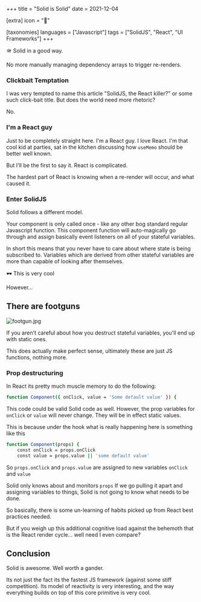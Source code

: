 +++
title = "Solid is Solid"
date = 2021-12-04

[extra]
icon = "💪"

[taxonomies]
languages = ["Javascript"]
tags =  ["SolidJS", "React", "UI Frameworks"]
+++

<aside>
🪖 Solid in a good way.
</aside>

No more manually managing dependency arrays to trigger re-renders. 

<!-- more -->

### Clickbait Temptation

I was very tempted to name this article "SolidJS, the React killer?" or some such click-bait title. But does the world need more rhetoric? 

No.

### I'm a React guy

Just to be completely straight here. I'm a React guy. I love React. I'm that cool kid at parties, sat in the kitchen discussing how `useMemo` should be better well known. 

But I'll be the first to say it. React is complicated. 

The hardest part of React is knowing when a re-render will occur, and what caused it. 

### Enter SolidJS

Solid follows a different model. 

Your component is only called once - like any other bog standard regular Javascript function. This component function will auto-magically go through and assign basically event listeners on all of your stateful variables. 

In short this means that you never have to care about where state is being subscribed to. Variables which are derived from other stateful variables are more than capable of looking after themselves. 

<aside>
🕶️ This is very cool

</aside>

However...

## There are footguns

![footgun.jpg](https://s3-us-west-2.amazonaws.com/secure.notion-static.com/c925e7ee-ab70-4975-a3c4-ae2b6bcef500/footgun.jpg)

If you aren't careful about how you destruct stateful variables, you'll end up with static ones.

This does actually make perfect sense, ultimately these are just JS functions, nothing more. 

### Prop destructuring

In React its pretty much muscle memory to do the following:

```bash
function Component({ onClick, value = 'Some default value' }) {
```

This code could be valid Solid code as well. However, the prop variables for `onClick` or `value` will never change. They will be in effect static values. 

This is because under the hook what is really happening here is something like this

```bash
function Component(props) {
	const onClick = props.onClick
	const value = props.value || 'some default value'
```

So `props.onClick` and `props.value` are assigned to new variables `onClick` and `value`

Solid only knows about and monitors `props`  If we go pulling it apart and assigning variables to things, Solid is not going to know what needs to be done.

So basically, there is some un-learning of habits picked up from React best practices needed. 

But if you weigh up this additional cognitive load against the behemoth that is the React render cycle... well need I even compare?

## Conclusion

Solid is awesome. Well worth a gander. 

Its not just the fact its the fastest JS framework (against some stiff competition). Its model of reactivity is very interesting, and the way everything builds on top of this core primitive is very cool.
